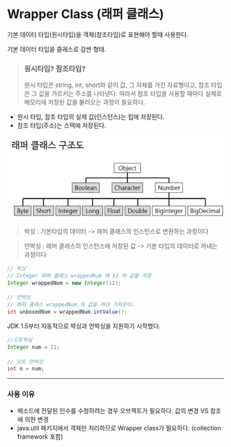 # Wrapper Class (래퍼 클래스)

기본 데이터 타입(원시타입)을 객체(참조타입)로 표현해야 할때 사용한다.

기본 데이터 타입을 클래스로 감싼 형태.

> ### 원시타입? 참조타입?
> 원시 타입은 string, int, short와 같이 값, 그 자체를 가진 자료형이고,
참조 타입은 그 값을 가르키는 주소를 나타낸다. 따라서 참조 타입을 사용할 때마다
실제로 메모리에 저장된 값을 불러오는 과정이 필요하다.

+ 원시 타입, 참조 타입의 실제 값(인스턴스)는 힙에 저장된다.
+ 참조 타입(주소)는 스택에 저장된다.

![alt](./WrapperClass.webp)

> 박싱 : 기본타입의 데이터 -> 래퍼 클래스의 인스턴스로 변환하는 과정이다

> 언박싱 : 래퍼 클래스의 인스턴스에 저장된 값 -> 기본 타입의 데이터로 꺼내는 과정이다

```java
// 박싱
// Integer 래퍼 클래스 wrappedNum 에 12 의 값을 저장
Integer wrappedNum = new Integer(12);

// 언박싱
// 래퍼 클래스 wrappedNum 의 값을 꺼내 가져온다.
int unboxedNum = wrappedNum.intValue();
```

JDK 1.5부터 자동적으로 박싱과 언박싱을 지원하기 시작했다.
```java
//오토박싱
Integer num = 21;

// 오토 언박싱
int n = num;
```

___

### 사용 이유

+ 메소드에 전달된 인수를 수정하려는 경우 오브젝트가 필요하다.
값의 변경 VS 참조에 의한 변경
+ java.util 패키지에서 객체만 처리하므로 Wrapper class가 필요하다.
(collection framework 포함)